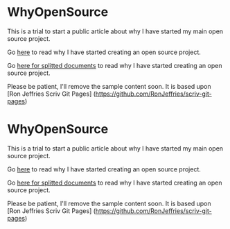 # WhyOpenSource

This is a trial to start a public article about why I have started my main open source project.

Go [here](https://lollisoft.github.io/WhyOpenSource/WhyOpenSource.md/WhyOpenSource.html) to read why I have started creating an open source project.

Go [here for splitted documents](https://lollisoft.github.io/WhyOpenSource/WhyOpenSource.md/index.html) to read why I have started creating an open source project.

Please be patient, I'll remove the sample content soon. It is based upon [Ron Jeffries Scriv Git Pages] (https://github.com/RonJeffries/scriv-git-pages)
# WhyOpenSource

This is a trial to start a public article about why I have started my main open source project.

Go [here](https://lollisoft.github.io/WhyOpenSource/WhyOpenSource.md/WhyOpenSource.html) to read why I have started creating an open source project.

Go [here for splitted documents](https://lollisoft.github.io/WhyOpenSource/WhyOpenSource.md/index.html) to read why I have started creating an open source project.

Please be patient, I'll remove the sample content soon. It is based upon [Ron Jeffries Scriv Git Pages] (https://github.com/RonJeffries/scriv-git-pages)
